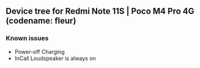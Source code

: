 ## Device tree for Redmi Note 11S | Poco M4 Pro 4G (codename: fleur)

### Known issues
- Power-off Charging
- InCall Loudspeaker is always on
